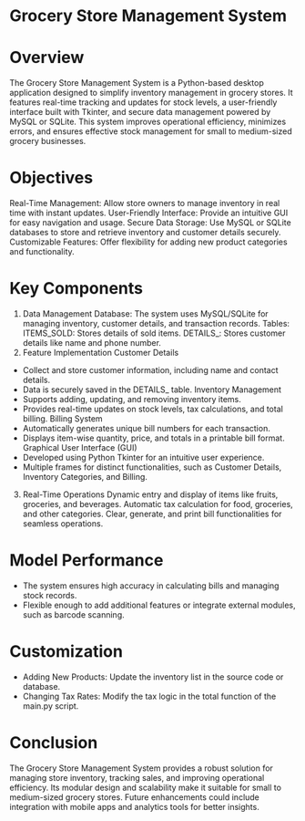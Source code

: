 # Grocery Store Management System
# Overview
The Grocery Store Management System is a Python-based desktop application designed to simplify inventory management in grocery stores. It features real-time tracking and updates for stock levels, a user-friendly interface built with Tkinter, and secure data management powered by MySQL or SQLite. This system improves operational efficiency, minimizes errors, and ensures effective stock management for small to medium-sized grocery businesses.

# Objectives
Real-Time Management: Allow store owners to manage inventory in real time with instant updates.
User-Friendly Interface: Provide an intuitive GUI for easy navigation and usage.
Secure Data Storage: Use MySQL or SQLite databases to store and retrieve inventory and customer details securely.
Customizable Features: Offer flexibility for adding new product categories and functionality.

# Key Components
1. Data Management
Database:
The system uses MySQL/SQLite for managing inventory, customer details, and transaction records.
Tables:
ITEMS_SOLD: Stores details of sold items.
DETAILS_: Stores customer details like name and phone number.
2. Feature Implementation
Customer Details
* Collect and store customer information, including name and contact details.
* Data is securely saved in the DETAILS_ table.
Inventory Management
* Supports adding, updating, and removing inventory items.
* Provides real-time updates on stock levels, tax calculations, and total billing.
Billing System
* Automatically generates unique bill numbers for each transaction.
* Displays item-wise quantity, price, and totals in a printable bill format.
Graphical User Interface (GUI)
* Developed using Python Tkinter for an intuitive user experience.
* Multiple frames for distinct functionalities, such as Customer Details, Inventory Categories, and Billing.
3. Real-Time Operations
Dynamic entry and display of items like fruits, groceries, and beverages.
Automatic tax calculation for food, groceries, and other categories.
Clear, generate, and print bill functionalities for seamless operations.

# Model Performance
* The system ensures high accuracy in calculating bills and managing stock records.
* Flexible enough to add additional features or integrate external modules, such as barcode scanning.

# Customization
* Adding New Products:
  Update the inventory list in the source code or database.
* Changing Tax Rates:
  Modify the tax logic in the total function of the main.py script.

# Conclusion
The Grocery Store Management System provides a robust solution for managing store inventory, tracking sales, and improving operational efficiency. Its modular design and scalability make it suitable for small to medium-sized grocery stores. Future enhancements could include integration with mobile apps and analytics tools for better insights.

